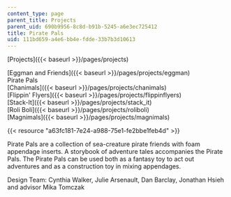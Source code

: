 ```yaml
---
content_type: page
parent_title: Projects
parent_uid: 690b9956-8c8d-b91b-5245-a6e3ec725412
title: Pirate Pals
uid: 111bd659-a4e6-bb4e-fdde-33b7b3d10613
---
```


[Projects]({{< baseurl >}}/pages/projects)

[Eggman and Friends]({{< baseurl >}}/pages/projects/eggman)  
Pirate Pals  
[Chanimals]({{< baseurl >}}/pages/projects/chanimals)  
[Flippin' Flyers]({{< baseurl >}}/pages/projects/flippinflyers)  
[Stack-It]({{< baseurl >}}/pages/projects/stack_it)  
[Roli Boli]({{< baseurl >}}/pages/projects/roliboli)  
[Magnimals]({{< baseurl >}}/pages/projects/magnimals)

{{< resource "a63fc181-7e24-a988-75e1-fe2bbe1feb4d" >}}

Pirate Pals are a collection of sea-creature pirate friends with foam appendage inserts. A storybook of adventure tales accompanies the Pirate Pals. The Pirate Pals can be used both as a fantasy toy to act out adventures and as a construction toy in mixing appendages.

Design Team: Cynthia Walker, Julie Arsenault, Dan Barclay, Jonathan Hsieh and advisor Mika Tomczak